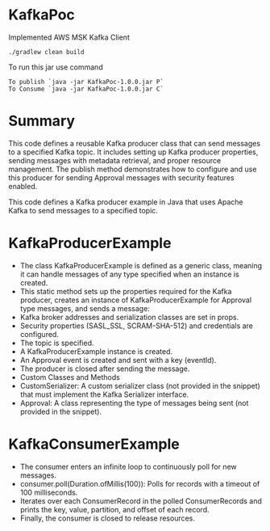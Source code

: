 # KafkaPoc
Implemented AWS MSK Kafka Client 

`./gradlew clean build`

To run this jar use command

    To publish `java -jar KafkaPoc-1.0.0.jar P`
    To Consume `java -jar KafkaPoc-1.0.0.jar C`



 # Summary
This code defines a reusable Kafka producer class that can send messages to a specified Kafka topic. It includes setting up Kafka producer properties, sending messages with metadata retrieval, and proper resource management. The publish method demonstrates how to configure and use this producer for sending Approval messages with security features enabled.

This code defines a Kafka producer example in Java that uses Apache Kafka to send messages to a specified topic.

# KafkaProducerExample
- The class KafkaProducerExample is defined as a generic class, meaning it can handle messages of any type specified when an instance is created.
- This static method sets up the properties required for the Kafka producer, creates an instance of KafkaProducerExample for Approval type messages, and sends a message:
- Kafka broker addresses and serialization classes are set in props.
- Security properties (SASL_SSL, SCRAM-SHA-512) and credentials are configured.
- The topic is specified.
- A KafkaProducerExample<Approval> instance is created.
- An Approval event is created and sent with a key (eventId).
- The producer is closed after sending the message.
- Custom Classes and Methods
- CustomSerializer: A custom serializer class (not provided in the snippet) that must implement the Kafka Serializer interface.
- Approval: A class representing the type of messages being sent (not provided in the snippet).

# KafkaConsumerExample
- The consumer enters an infinite loop to continuously poll for new messages.
- consumer.poll(Duration.ofMillis(100)): Polls for records with a timeout of 100 milliseconds.
- Iterates over each ConsumerRecord in the polled ConsumerRecords and prints the key, value, partition, and offset of each record.
- Finally, the consumer is closed to release resources.



